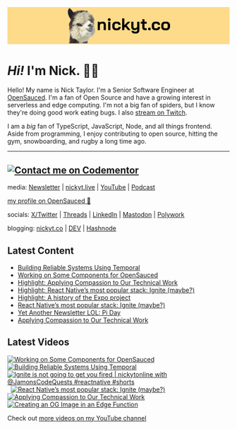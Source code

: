 <a href="https://www.nickyt.co" title="My website"><img src="github-banner.png" alt="An alpaca grinning with the words livecoding.ca beside them" /></a>

# <em>Hi!</em> I'm Nick. 👋🏻

Hello! My name is Nick Taylor. I'm a Senior Software Engineer at [OpenSauced](https://opensauced.pizza). I'm a fan of Open Source and have a growing interest in serverless and edge computing. I'm not a big fan of spiders, but I know they're doing good work eating bugs. I also [stream on Twitch](https://nickyt.live).

I am a <em>big</em> fan of TypeScript, JavaScript, Node, and all things frontend. Aside from programming, I enjoy contributing to open source, hitting the gym, snowboarding, and rugby a long time ago.

---
[![Contact me on Codementor](https://www.codementor.io/m-badges/nickytonline/im-a-cm-b.svg)](https://www.codementor.io/@nickytonline?refer=badge)
---

media: [Newsletter](https://www.iamdeveloper.com/pages/newsletter/) | [nickyt.live](https://nickyt.live) | [YouTube](https://www.youtube.com/channel/UCBLlEq0co24VFJIMEHNcPOQ) | [Podcast](https://pod.iamdeveloper.com)

[my profile on OpenSauced 🍕](https://app.opensauced.pizza/user/nickytonline/card)

socials: [X/Twitter](https://twitter.com/nickytonline) | [Threads](https://www.threads.net/@nickytonline) | [LinkedIn](https://www.linkedin.com/in/nickytonline) | [Mastodon](https://toot.cafe/@nickytonline) | [Polywork](https://polywork.com/nickytonline)

blogging: [nickyt.co](https://www.nickyt.co) | [DEV](https://dev.to/nickytonline) | [Hashnode](https://hashnode.iamdeveloper.com)

## Latest Content

<!-- BLOG-POST-LIST:START -->
- [Building Reliable Systems Using Temporal](https://www.twitch.tv/videos/2101172637)
- [Working on Some Components for OpenSauced](https://www.twitch.tv/videos/2097118701)
- [Highlight: Applying Compassion to Our Technical Work](https://www.twitch.tv/videos/2095924861)
- [Highlight: React Native’s most popular stack: Ignite &lpar;maybe?&rpar;](https://www.twitch.tv/videos/2094577663)
- [Highlight: A history of the Expo project](https://www.twitch.tv/videos/2094574032)
- [React Native’s most popular stack: Ignite &lpar;maybe?&rpar;](https://www.twitch.tv/videos/2094492059)
- [Yet Another Newsletter LOL: Pi Day](https://buttondown.email/nickytonline/archive/yet-another-newsletter-lol-pi-day/)
- [Applying Compassion to Our Technical Work](https://www.twitch.tv/videos/2091544802)
<!-- BLOG-POST-LIST:END -->

## Latest Videos

<!-- VIDEO-LIST:START --><div><a href="https://www.youtube.com/watch?v=vCjufpzMkI0" title="Working on Some Components for OpenSauced"><img src="https://i3.ytimg.com/vi/vCjufpzMkI0/hqdefault.jpg" alt="Working on Some Components for OpenSauced" width="360" height="270" /></a>&nbsp;&nbsp;<a href="https://www.youtube.com/watch?v=SCm7MaxJrD4" title="Building Reliable Systems Using Temporal"><img src="https://i4.ytimg.com/vi/SCm7MaxJrD4/hqdefault.jpg" alt="Building Reliable Systems Using Temporal" width="360" height="270" /></a>&nbsp;&nbsp;<a href="https://www.youtube.com/watch?v=ej68sNYoASc" title="Ignite is not going to get you fired | nickytonline with @JamonsCodeQuests #reactnative #shorts"><img src="https://i2.ytimg.com/vi/ej68sNYoASc/hqdefault.jpg" alt="Ignite is not going to get you fired | nickytonline with @JamonsCodeQuests #reactnative #shorts" width="360" height="270" /></a>&nbsp;&nbsp;<a href="https://www.youtube.com/watch?v=FgPaZmoYxTs" title="React Native’s most popular stack: Ignite (maybe?)"><img src="https://i3.ytimg.com/vi/FgPaZmoYxTs/hqdefault.jpg" alt="React Native’s most popular stack: Ignite (maybe?)" width="360" height="270" /></a>&nbsp;&nbsp;<a href="https://www.youtube.com/watch?v=jACTB8jRyV8" title="Applying Compassion to Our Technical Work"><img src="https://i3.ytimg.com/vi/jACTB8jRyV8/hqdefault.jpg" alt="Applying Compassion to Our Technical Work" width="360" height="270" /></a>&nbsp;&nbsp;<a href="https://www.youtube.com/watch?v=RP7ID-gZJjg" title="Creating an OG Image in an Edge Function"><img src="https://i3.ytimg.com/vi/RP7ID-gZJjg/hqdefault.jpg" alt="Creating an OG Image in an Edge Function" width="360" height="270" /></a>&nbsp;&nbsp;</div><!-- VIDEO-LIST:END -->

Check out [more videos on my YouTube channel](https://www.youtube.com/channel/UCBLlEq0co24VFJIMEHNcPOQ)
